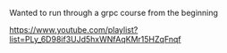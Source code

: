 Wanted to run through a grpc course from the beginning

https://www.youtube.com/playlist?list=PLy_6D98if3UJd5hxWNfAqKMr15HZqFnqf
